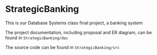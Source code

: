 # StrategicBanking
This is our Database Systems class final project, a banking system

The project documentation, including proposal and ER diagram, can be found in `StrategicBanking/doc`

The source code can be found in `StrategicBanking/src`
